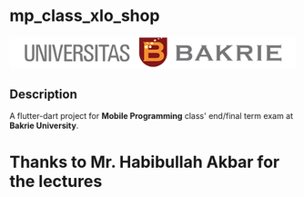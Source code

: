 # mp_class_xlo_shop

![UB banner](../../../mp_class_flutterdemo/assets/images/Logo_UB_Tengah.png)

## **Description**
A flutter-dart project for **Mobile Programming** class' end/final term exam at **Bakrie University**.

# Thanks to Mr. Habibullah Akbar for the lectures
